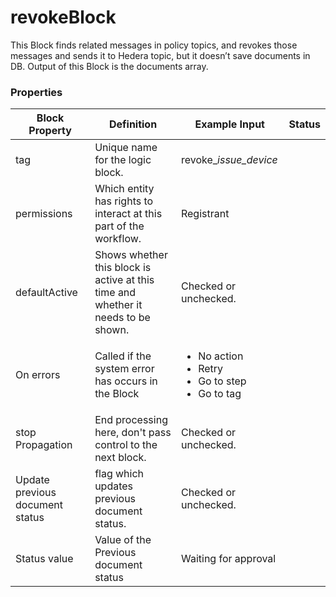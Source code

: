 # revokeBlock

This Block finds related messages in policy topics, and revokes those messages and sends it to Hedera topic, but it doesn’t save documents in DB. Output of this Block is the documents array.

### Properties

| Block Property                  | Definition                                                                        | Example Input                                                                         | Status |
| ------------------------------- | --------------------------------------------------------------------------------- | ------------------------------------------------------------------------------------- | ------ |
| tag                             | Unique name for the logic block.                                                  | revoke\__issue\_device_                                                               |        |
| permissions                     | Which entity has rights to interact at this part of the workflow.                 | Registrant                                                                            |        |
| defaultActive                   | Shows whether this block is active at this time and whether it needs to be shown. | Checked or unchecked.                                                                 |        |
| On errors                       | Called if the system error has occurs in the Block                                | <p></p><ul><li>No action</li><li>Retry</li><li>Go to step</li><li>Go to tag</li></ul> |        |
| stop Propagation                | End processing here, don't pass control to the next block.                        | Checked or unchecked.                                                                 |        |
| Update previous document status | flag which updates previous document status.                                      | Checked or unchecked.                                                                 |        |
| Status value                    | Value of the Previous document status                                             | Waiting for approval                                                                  |        |
